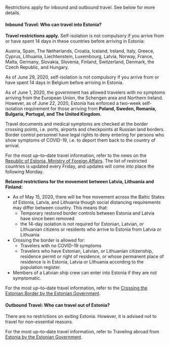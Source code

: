 Restrictions apply for inbound and outbound travel. See below for more details.

#### Inbound Travel: Who can travel into Estonia?

**Travel restrictions apply.** Self-isolation is not compulsory if you arrive from or have spent 14 days in these countries before arriving in Estonia:

Austria, Spain, The Netherlands, Croatia, Iceland, Ireland, Italy, Greece, Cyprus, Lithuania, Liechtenstein, Luxembourg, Latvia, Norway, France, Malta, Germany, Slovakia, Slovenia, Finland, Switzerland, Denmark, the Czech Republic, and Hungary.

As of June 29, 2020, self-isolation is not compulsory if you arrive from or have spent 14 days in Belgium before arriving in Estonia.

As of June 1, 2020, the government has allowed travelers with no symptoms arriving from the European Union, the Schengen area and Northern Ireland. However, as of June 22, 2020, Estonia has enforced a two-week self-isolation requirement for those arriving from **Poland, Sweden, Romania, Bulgaria, Portugal, and The United Kingdom.**

Travel documents and medical symptoms are checked at the border crossing points, i.e. ports, airports and checkpoints at Russian land borders. Border control personnel have legal rights to deny entering for persons who show symptoms of COVID-19, i.e. to deport them back to the country of arrival.

For the most up–to–date travel information, refer to the news on the [Republic of Estonia, Ministry of Foreign Affairs](https://vm.ee/en/news). The list of restricted countries is updated every Friday, and updates will come into place the following Monday.

**Relaxed restrictions for the movement between Latvia, Lithuania and Finland:**

- As of May 15, 2020, there will be free movement across the Baltic States of Estonia, Latvia, and Lithuania though social distancing requirements may differ between country. This means that:
  - Temporary restored border controls between Estonia and Latvia have since been removed
  - the 14-day isolation is not required for Estonian, Latvian, or Lithuanian citizens or residents who arrive to Estonia from Latvia or Lithuania
- Crossing the border is allowed for:
  - Travelers with no COVID–19 symptoms
  - Travelers who have Estonian, Latvian, or Lithuanian citizenship, residence permit or right of residence, or whose permanent place of residence is in Estonia, Latvia or Lithuania according to the population register.
- Members of a Latvian ship crew can enter into Estonia if they are not symptomatic.

For the most up–to–date travel information, refer to the [Crossing the Estonian Border by the Estonian Government](https://www.kriis.ee/en/travelling-and-border-crossing).

#### Outbound Travel: Who can travel out of Estonia?

There are no restrictions on exiting Estonia. However, it is advised not to travel for non-essential reasons.

For the most up–to–date travel information, refer to Traveling abroad from [Estonia by the Estonian Government](https://www.kriis.ee/en/travelling-abroad-estonia).
